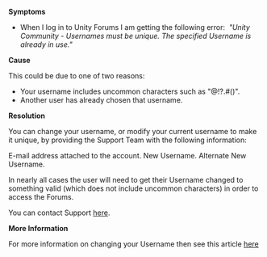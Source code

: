 

**Symptoms**


- When I log in to Unity Forums I am getting the following error:  *"Unity Community - Usernames must be unique. The specified Username is already in use."*



**Cause**



This could be due to one of two reasons:


- Your username includes uncommon characters such as "@!?.#()".
- Another user has already chosen that username.



**Resolution**



You can change your username, or modify your current username to make it unique, by providing the Support Team with the following information:



E-mail address attached to the account.
New Username.
Alternate New Username.



In nearly all cases the user will need to get their Username changed to something valid (which does not include uncommon characters) in order to access the Forums.



You can contact Support [here](/hc/en-us/requests/new).



**More Information**



For more information on changing your Username then see this article [here](/hc/en-us/articles/205053589)






